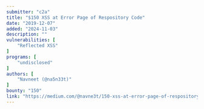 ```yaml
---
submitter: "c2a"
title: "$150 XSS at Error Page of Respository Code"
date: "2019-12-07"
added: "2024-11-03"
description: ""
vulnerabilities: [
    "Reflected XSS"
]
programs: [
    "undisclosed"
]
authors: [
    "Navneet (@na5n33t)"
]
bounty: "150"
link: "https://medium.com/@navne3t/150-xss-at-error-page-of-respository-code-4fc628892742"
---
```




